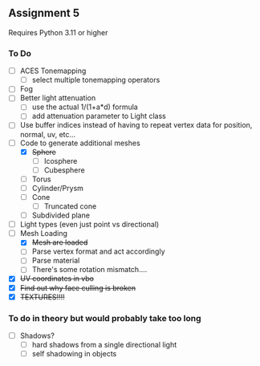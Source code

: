 ## Assignment 5

Requires Python 3.11 or higher

### To Do

- [ ] ACES Tonemapping
  - [ ] select multiple tonemapping operators
- [ ] Fog
- [ ] Better light attenuation
  - [ ] use the actual 1/(1+a*d) formula
  - [ ] add attenuation parameter to Light class
- [ ] Use buffer indices instead of having to repeat vertex data for position, normal, uv, etc... 
- [ ] Code to generate additional meshes
  - [x] ~~Sphere~~
    - [ ] Icosphere
    - [ ] Cubesphere
  - [ ] Torus
  - [ ] Cylinder/Prysm
  - [ ] Cone
    - [ ] Truncated cone
  - [ ] Subdivided plane
- [ ] Light types (even just point vs directional)
- [ ] Mesh Loading
  - [x] ~~Mesh are loaded~~
  - [ ] Parse vertex format and act accordingly
  - [ ] Parse material
  - [ ] There's some rotation mismatch....
- [x] ~~UV coordinates in vbo~~
- [x] ~~Find out why face culling is broken~~
- [x] ~~TEXTURES!!!!~~

### To do in theory but would probably take too long

- [ ] Shadows?
  - [ ] hard shadows from a single directional light
  - [ ] self shadowing in objects
